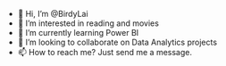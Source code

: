 - 👋 Hi, I’m @BirdyLai
- 👀 I’m interested in reading and movies
- 🌱 I’m currently learning Power BI
- 💞️ I’m looking to collaborate on Data Analytics projects
- 📫 How to reach me? Just send me a message.

<!---
BirdyLai/BirdyLai is a ✨ special ✨ repository because its `README.md` (this file) appears on your GitHub profile.
You can click the Preview link to take a look at your changes.
--->
